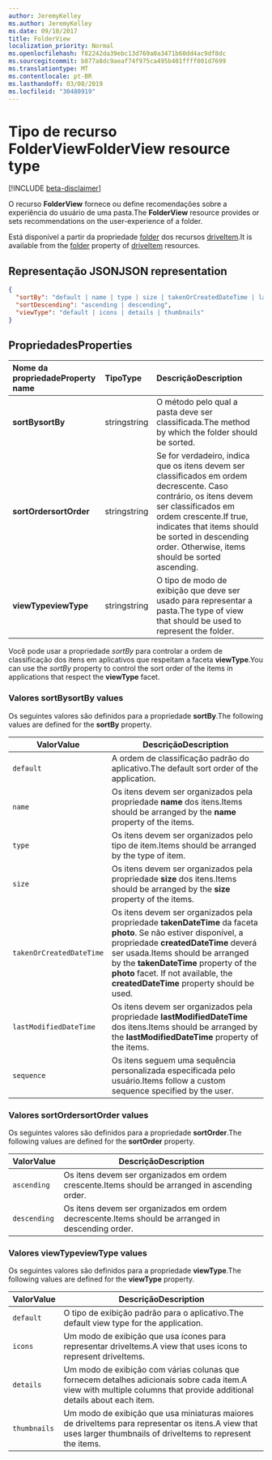 ```yaml
---
author: JeremyKelley
ms.author: JeremyKelley
ms.date: 09/10/2017
title: FolderView
localization_priority: Normal
ms.openlocfilehash: f82242da39ebc13d769a0a3471b60dd4ac9df8dc
ms.sourcegitcommit: b877a8dc9aeaf74f975ca495b401ffff001d7699
ms.translationtype: MT
ms.contentlocale: pt-BR
ms.lasthandoff: 03/08/2019
ms.locfileid: "30480919"
---
```

# <a name="folderview-resource-type"></a><span data-ttu-id="62fc4-102">Tipo de recurso FolderView</span><span class="sxs-lookup"><span data-stu-id="62fc4-102">FolderView resource type</span></span>

[!INCLUDE [beta-disclaimer](../../includes/beta-disclaimer.md)]

<span data-ttu-id="62fc4-103">O recurso **FolderView** fornece ou define recomendações sobre a experiência do usuário de uma pasta.</span><span class="sxs-lookup"><span data-stu-id="62fc4-103">The **FolderView** resource provides or sets recommendations on the user-experience of a folder.</span></span>

<span data-ttu-id="62fc4-104">Está disponível a partir da propriedade [folder][folder-facet] dos recursos [driveItem][item-resource].</span><span class="sxs-lookup"><span data-stu-id="62fc4-104">It is available from the [folder][folder-facet] property of [driveItem][item-resource] resources.</span></span>

## <a name="json-representation"></a><span data-ttu-id="62fc4-105">Representação JSON</span><span class="sxs-lookup"><span data-stu-id="62fc4-105">JSON representation</span></span>

<!-- { "blockType": "resource", "@odata.type": "microsoft.graph.folderView" } -->

```json
{
  "sortBy": "default | name | type | size | takenOrCreatedDateTime | lastModifiedDateTime | sequence",
  "sortDescending": "ascending | descending",
  "viewType": "default | icons | details | thumbnails"
}
```

## <a name="properties"></a><span data-ttu-id="62fc4-106">Propriedades</span><span class="sxs-lookup"><span data-stu-id="62fc4-106">Properties</span></span>

| <span data-ttu-id="62fc4-107">Nome da propriedade</span><span class="sxs-lookup"><span data-stu-id="62fc4-107">Property name</span></span>         | <span data-ttu-id="62fc4-108">Tipo</span><span class="sxs-lookup"><span data-stu-id="62fc4-108">Type</span></span>   | <span data-ttu-id="62fc4-109">Descrição</span><span class="sxs-lookup"><span data-stu-id="62fc4-109">Description</span></span>
|:----------------------|:-------|:--------------------------------------------
| <span data-ttu-id="62fc4-110">**sortBy**</span><span class="sxs-lookup"><span data-stu-id="62fc4-110">**sortBy**</span></span>            | <span data-ttu-id="62fc4-111">string</span><span class="sxs-lookup"><span data-stu-id="62fc4-111">string</span></span> | <span data-ttu-id="62fc4-112">O método pelo qual a pasta deve ser classificada.</span><span class="sxs-lookup"><span data-stu-id="62fc4-112">The method by which the folder should be sorted.</span></span>
| <span data-ttu-id="62fc4-113">**sortOrder**</span><span class="sxs-lookup"><span data-stu-id="62fc4-113">**sortOrder**</span></span>         | <span data-ttu-id="62fc4-114">string</span><span class="sxs-lookup"><span data-stu-id="62fc4-114">string</span></span> | <span data-ttu-id="62fc4-p101">Se for verdadeiro, indica que os itens devem ser classificados em ordem decrescente. Caso contrário, os itens devem ser classificados em ordem crescente.</span><span class="sxs-lookup"><span data-stu-id="62fc4-p101">If true, indicates that items should be sorted in descending order. Otherwise, items should be sorted ascending.</span></span>
| <span data-ttu-id="62fc4-117">**viewType**</span><span class="sxs-lookup"><span data-stu-id="62fc4-117">**viewType**</span></span>          | <span data-ttu-id="62fc4-118">string</span><span class="sxs-lookup"><span data-stu-id="62fc4-118">string</span></span> | <span data-ttu-id="62fc4-119">O tipo de modo de exibição que deve ser usado para representar a pasta.</span><span class="sxs-lookup"><span data-stu-id="62fc4-119">The type of view that should be used to represent the folder.</span></span>

<span data-ttu-id="62fc4-120">Você pode usar a propriedade _sortBy_ para controlar a ordem de classificação dos itens em aplicativos que respeitam a faceta **viewType**.</span><span class="sxs-lookup"><span data-stu-id="62fc4-120">You can use the _sortBy_ property to control the sort order of the items in applications that respect the **viewType** facet.</span></span>

### <a name="sortby-values"></a><span data-ttu-id="62fc4-121">Valores sortBy</span><span class="sxs-lookup"><span data-stu-id="62fc4-121">sortBy values</span></span>

<span data-ttu-id="62fc4-122">Os seguintes valores são definidos para a propriedade **sortBy**.</span><span class="sxs-lookup"><span data-stu-id="62fc4-122">The following values are defined for the **sortBy** property.</span></span>

| <span data-ttu-id="62fc4-123">Valor</span><span class="sxs-lookup"><span data-stu-id="62fc4-123">Value</span></span>                    | <span data-ttu-id="62fc4-124">Descrição</span><span class="sxs-lookup"><span data-stu-id="62fc4-124">Description</span></span>
| ------------------------ | --------------------------------------------------
| `default`                | <span data-ttu-id="62fc4-125">A ordem de classificação padrão do aplicativo.</span><span class="sxs-lookup"><span data-stu-id="62fc4-125">The default sort order of the application.</span></span>
| `name`                   | <span data-ttu-id="62fc4-126">Os itens devem ser organizados pela propriedade **name** dos itens.</span><span class="sxs-lookup"><span data-stu-id="62fc4-126">Items should be arranged by the **name** property of the items.</span></span>
| `type`                   | <span data-ttu-id="62fc4-127">Os itens devem ser organizados pelo tipo de item.</span><span class="sxs-lookup"><span data-stu-id="62fc4-127">Items should be arranged by the type of item.</span></span>
| `size`                   | <span data-ttu-id="62fc4-128">Os itens devem ser organizados pela propriedade **size** dos itens.</span><span class="sxs-lookup"><span data-stu-id="62fc4-128">Items should be arranged by the **size** property of the items.</span></span>
| `takenOrCreatedDateTime` | <span data-ttu-id="62fc4-p102">Os itens devem ser organizados pela propriedade **takenDateTime** da faceta **photo**. Se não estiver disponível, a propriedade **createdDateTime** deverá ser usada.</span><span class="sxs-lookup"><span data-stu-id="62fc4-p102">Items should be arranged by the **takenDateTime** property of the **photo** facet. If not available, the **createdDateTime** property should be used.</span></span>
| `lastModifiedDateTime`   | <span data-ttu-id="62fc4-131">Os itens devem ser organizados pela propriedade **lastModifiedDateTime** dos itens.</span><span class="sxs-lookup"><span data-stu-id="62fc4-131">Items should be arranged by the **lastModifiedDateTime** property of the items.</span></span>
| `sequence`               | <span data-ttu-id="62fc4-132">Os itens seguem uma sequência personalizada especificada pelo usuário.</span><span class="sxs-lookup"><span data-stu-id="62fc4-132">Items follow a custom sequence specified by the user.</span></span>


### <a name="sortorder-values"></a><span data-ttu-id="62fc4-133">Valores sortOrder</span><span class="sxs-lookup"><span data-stu-id="62fc4-133">sortOrder values</span></span>

<span data-ttu-id="62fc4-134">Os seguintes valores são definidos para a propriedade **sortOrder**.</span><span class="sxs-lookup"><span data-stu-id="62fc4-134">The following values are defined for the **sortOrder** property.</span></span>

| <span data-ttu-id="62fc4-135">Valor</span><span class="sxs-lookup"><span data-stu-id="62fc4-135">Value</span></span>        | <span data-ttu-id="62fc4-136">Descrição</span><span class="sxs-lookup"><span data-stu-id="62fc4-136">Description</span></span>
| ------------ | --------------------------------------------------------------
| `ascending`  | <span data-ttu-id="62fc4-137">Os itens devem ser organizados em ordem crescente.</span><span class="sxs-lookup"><span data-stu-id="62fc4-137">Items should be arranged in ascending order.</span></span>
| `descending` | <span data-ttu-id="62fc4-138">Os itens devem ser organizados em ordem decrescente.</span><span class="sxs-lookup"><span data-stu-id="62fc4-138">Items should be arranged in descending order.</span></span>


### <a name="viewtype-values"></a><span data-ttu-id="62fc4-139">Valores viewType</span><span class="sxs-lookup"><span data-stu-id="62fc4-139">viewType values</span></span>

<span data-ttu-id="62fc4-140">Os seguintes valores são definidos para a propriedade **viewType**.</span><span class="sxs-lookup"><span data-stu-id="62fc4-140">The following values are defined for the **viewType** property.</span></span>

| <span data-ttu-id="62fc4-141">Valor</span><span class="sxs-lookup"><span data-stu-id="62fc4-141">Value</span></span>        | <span data-ttu-id="62fc4-142">Descrição</span><span class="sxs-lookup"><span data-stu-id="62fc4-142">Description</span></span>
| ------------ | --------------------------------------------------------------
| `default`    | <span data-ttu-id="62fc4-143">O tipo de exibição padrão para o aplicativo.</span><span class="sxs-lookup"><span data-stu-id="62fc4-143">The default view type for the application.</span></span>
| `icons`      | <span data-ttu-id="62fc4-144">Um modo de exibição que usa ícones para representar driveItems.</span><span class="sxs-lookup"><span data-stu-id="62fc4-144">A view that uses icons to represent driveItems.</span></span>
| `details`    | <span data-ttu-id="62fc4-145">Um modo de exibição com várias colunas que fornecem detalhes adicionais sobre cada item.</span><span class="sxs-lookup"><span data-stu-id="62fc4-145">A view with multiple columns that provide additional details about each item.</span></span>
| `thumbnails` | <span data-ttu-id="62fc4-146">Um modo de exibição que usa miniaturas maiores de driveItems para representar os itens.</span><span class="sxs-lookup"><span data-stu-id="62fc4-146">A view that uses larger thumbnails of driveItems to represent the items.</span></span>


[item-resource]: driveitem.md
[folder-facet]: folder.md

<!-- uuid: f9e446fd-190b-4692-a605-bb60e78f1f19
2017-05-03 02:34:40 UTC -->
<!--
{
  "type": "#page.annotation",
  "description": "folderView resource",
  "keywords": "",
  "section": "documentation",
  "tocPath": "",
  "suppressions": [
    "Error: /api-reference/beta/resources/folderview.md:\r\n      Exception processing links.\r\n    System.ArgumentException: Link Definition was null. Link text: !INCLUDE [beta-disclaimer](../../includes/beta-disclaimer.md)\r\n      at ApiDoctor.Validation.DocFile.get_LinkDestinations()\r\n      at ApiDoctor.Validation.DocSet.ValidateLinks(Boolean includeWarnings, String[] relativePathForFiles, IssueLogger issues, Boolean requireFilenameCaseMatch, Boolean printOrphanedFiles)"
  ]
}
-->
